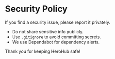 # Security Policy

If you find a security issue, please report it privately.

- Do not share sensitive info publicly.
- Use `.gitignore` to avoid committing secrets.
- We use Dependabot for dependency alerts.

Thank you for keeping HeroHub safe!